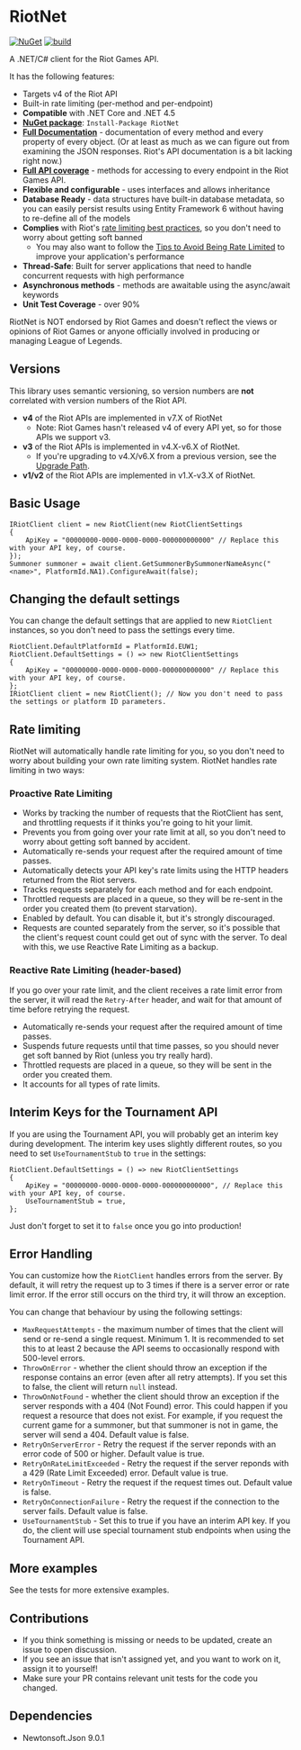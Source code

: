 # RiotNet

[![NuGet](https://img.shields.io/nuget/v/RiotNet.svg)](https://www.nuget.org/packages/RiotNet/) [![build](https://travis-ci.org/aj-r/RiotNet.svg?branch=master)](https://travis-ci.org/aj-r/RiotNet)

A .NET/C# client for the Riot Games API.

It has the following features:
- Targets v4 of the Riot API
- Built-in rate limiting (per-method and per-endpoint)
- **Compatible** with .NET Core and .NET 4.5
- [**NuGet package**](https://www.nuget.org/packages/RiotNet/): `Install-Package RiotNet`
- [**Full Documentation**](http://aj-r.github.io/RiotNet/docs/interface_riot_net_1_1_i_riot_client.html) - documentation of every method and every property of every object. (Or at least as much as we can figure out from examining the JSON responses. Riot's API documentation is a bit lacking right now.)
- [**Full API coverage**](https://github.com/aj-r/RiotNet/wiki/API-Route-Mapping) - methods for accessing to every endpoint in the Riot Games API.
- **Flexible and configurable** - uses interfaces and allows inheritance
- **Database Ready** - data structures have built-in database metadata, so you can easily persist results using Entity Framework 6 without having to re-define all of the models
- **Complies** with Riot's [rate limiting best practices](https://developer.riotgames.com/rate-limiting.html), so you don't need to worry about getting soft banned
  - You may also want to follow the [Tips to Avoid Being Rate Limited](https://developer.riotgames.com/rate-limiting.html) to improve your application's performance
- **Thread-Safe**: Built for server applications that need to handle concurrent requests with high performance
- **Asynchronous methods** - methods are awaitable using the async/await keywords
- **Unit Test Coverage** - over 90%

RiotNet is NOT endorsed by Riot Games and doesn't reflect the views or opinions of Riot Games or anyone officially involved in producing or managing League of Legends.

## Versions

This library uses semantic versioning, so version numbers are **not** correlated with version numbers of the Riot API.

- **v4** of the Riot APIs are implemented in v7.X of RiotNet
  - Note: Riot Games hasn't released v4 of every API yet, so for those APIs we support v3.
- **v3** of the Riot APIs is implemented in v4.X-v6.X of RiotNet.
  - If you're upgrading to v4.X/v6.X from a previous version, see the [Upgrade Path](https://github.com/aj-r/RiotNet/wiki/RiotNet-Upgrade-Path).
- **v1/v2** of the Riot APIs are implemented in v1.X-v3.X of RiotNet.

## Basic Usage

```
IRiotClient client = new RiotClient(new RiotClientSettings
{
    ApiKey = "00000000-0000-0000-0000-000000000000" // Replace this with your API key, of course.
});
Summoner summoner = await client.GetSummonerBySummonerNameAsync("<name>", PlatformId.NA1).ConfigureAwait(false);
```

## Changing the default settings

You can change the default settings that are applied to new `RiotClient` instances, so you don't need to pass the settings every time.

```
RiotClient.DefaultPlatformId = PlatformId.EUW1;
RiotClient.DefaultSettings = () => new RiotClientSettings
{
    ApiKey = "00000000-0000-0000-0000-000000000000" // Replace this with your API key, of course.
};
IRiotClient client = new RiotClient(); // Now you don't need to pass the settings or platform ID parameters.
```

## Rate limiting

RiotNet will automatically handle rate limiting for you, so you don't need to worry about building your own rate limiting system.
RiotNet handles rate limiting in two ways:

### Proactive Rate Limiting

- Works by tracking the number of requests that the RiotClient has sent, and throttling requests if it thinks you're going to hit your limit.
- Prevents you from going over your rate limit at all, so you don't need to worry about getting soft banned by accident.
- Automatically re-sends your request after the required amount of time passes.
- Automatically detects your API key's rate limits using the HTTP headers returned from the Riot servers.
- Tracks requests separately for each method and for each endpoint.
- Throttled requests are placed in a queue, so they will be re-sent in the order you created them (to prevent starvation).
- Enabled by default. You can disable it, but it's strongly discouraged.
- Requests are counted separately from the server, so it's possible that the client's request count could get out of sync with the server. To deal with this, we use Reactive Rate Limiting as a backup.

### Reactive Rate Limiting (header-based)

If you go over your rate limit, and the client receives a rate limit error from the server, it will read the `Retry-After` header, and wait for that amount of time before retrying the request.

- Automatically re-sends your request after the required amount of time passes.
- Suspends future requests until that time passes, so you should never get soft banned by Riot (unless you try really hard).
- Throttled requests are placed in a queue, so they will be sent in the order you created them.
- It accounts for all types of rate limits.

## Interim Keys for the Tournament API

If you are using the Tournament API, you will probably get an interim key during development. The interim key uses slightly different routes, so you need to set `UseTournamentStub` to `true` in the settings:

```
RiotClient.DefaultSettings = () => new RiotClientSettings
{
    ApiKey = "00000000-0000-0000-0000-000000000000", // Replace this with your API key, of course.
    UseTournamentStub = true,
};
```

Just don't forget to set it to `false` once you go into production!

## Error Handling

You can customize how the `RiotClient` handles errors from the server.
By default, it will retry the request up to 3 times if there is a server error or rate limit error. If the error still occurs on the third try, it will throw an exception.

You can change that behaviour by using the following settings:

- `MaxRequestAttempts` - the maximum number of times that the client will send or re-send a single request. Minimum 1. It is recommended to set this to at least 2 because the API seems to occasionally respond with 500-level errors.
- `ThrowOnError` - whether the client should throw an exception if the response contains an error (even after all retry attempts). If you set this to false, the client will return `null` instead.
- `ThrowOnNotFound` - whether the client should throw an exception if the server responds with a 404 (Not Found) error. This could happen if you request a resource that does not exist. For example, if you request the current game for a summoner, but that summoner is not in game, the server will send a 404. Default value is false.
- `RetryOnServerError` - Retry the request if the server reponds with an error code of 500 or higher. Default value is true.
- `RetryOnRateLimitExceeded` - Retry the request if the server reponds with a 429 (Rate Limit Exceeded) error. Default value is true.
- `RetryOnTimeout` - Retry the request if the request times out. Default value is false.
- `RetryOnConnectionFailure` - Retry the request if the connection to the server fails. Default value is false.
- `UseTournamentStub` - Set this to true if you have an interim API key. If you do, the client will use special tournament stub endpoints when using the Tournament API.

## More examples

See the tests for more extensive examples.

## Contributions

- If you think something is missing or needs to be updated, create an issue to open discussion.
- If you see an issue that isn't assigned yet, and you want to work on it, assign it to yourself!
- Make sure your PR contains relevant unit tests for the code you changed.

## Dependencies

- Newtonsoft.Json 9.0.1
